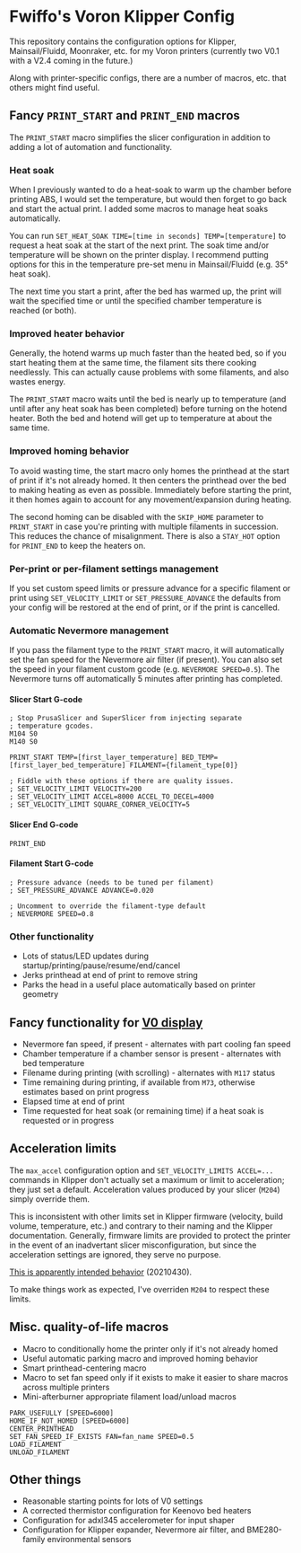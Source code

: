 # Fwiffo's Voron Klipper Config

This repository contains the configuration options for Klipper,
Mainsail/Fluidd, Moonraker, etc. for my Voron printers (currently two V0.1 with
a V2.4 coming in the future.)

Along with printer-specific configs, there are a number of macros, etc. that
others might find useful.

## Fancy `PRINT_START` and `PRINT_END` macros

The `PRINT_START` macro simplifies the slicer configuration in addition to
adding a lot of automation and functionality.

### Heat soak

When I previously wanted to do a heat-soak to warm up the chamber before
printing ABS, I would set the temperature, but would then forget to go back and
start the actual print. I added some macros to manage heat soaks automatically.

You can run `SET_HEAT_SOAK TIME=[time in seconds] TEMP=[temperature]` to request
a heat soak at the start of the next print. The soak time and/or temperature
will be shown on the printer display. I recommend putting options for this in
the temperature pre-set menu in Mainsail/Fluidd (e.g. 35° heat soak).

The next time you start a print, after the bed has warmed up, the print will
wait the specified time or until the specified chamber temperature is reached
(or both).

### Improved heater behavior

Generally, the hotend warms up much faster than the heated bed, so if you start
heating them at the same time, the filament sits there cooking needlessly. This
can actually cause problems with some filaments, and also wastes energy.

The `PRINT_START` macro waits until the bed is nearly up to temperature (and
until after any heat soak has been completed) before turning on the hotend
heater. Both the bed and hotend will get up to temperature at about the same
time.

### Improved homing behavior

To avoid wasting time, the start macro only homes the printhead at the start of
print if it's not already homed. It then centers the printhead over the bed to
making heating as even as possible. Immediately before starting the print, it
then homes again to account for any movement/expansion during heating.

The second homing can be disabled with the `SKIP_HOME` parameter to
`PRINT_START` in case you're printing with multiple filaments in succession.
This reduces the chance of misalignment. There is also a `STAY_HOT` option for
`PRINT_END` to keep the heaters on.

### Per-print or per-filament settings management

If you set custom speed limits or pressure advance for a specific filament or
print using `SET_VELOCITY_LIMIT` or `SET_PRESSURE_ADVANCE` the defaults from
your config will be restored at the end of print, or if the print is cancelled.

### Automatic Nevermore management

If you pass the filament type to the `PRINT_START` macro, it will automatically
set the fan speed for the Nevermore air filter (if present). You can also set
the speed in your filament custom gcode (e.g. `NEVERMORE SPEED=0.5`). The
Nevermore turns off automatically 5 minutes after printing has completed.

#### Slicer Start G-code

```
; Stop PrusaSlicer and SuperSlicer from injecting separate
; temperature gcodes.
M104 S0
M140 S0

PRINT_START TEMP=[first_layer_temperature] BED_TEMP=[first_layer_bed_temperature] FILAMENT={filament_type[0]}

; Fiddle with these options if there are quality issues.
; SET_VELOCITY_LIMIT VELOCITY=200
; SET_VELOCITY_LIMIT ACCEL=8000 ACCEL_TO_DECEL=4000
; SET_VELOCITY_LIMIT SQUARE_CORNER_VELOCITY=5
```

#### Slicer End G-code

```
PRINT_END
```

#### Filament Start G-code

```
; Pressure advance (needs to be tuned per filament)
; SET_PRESSURE_ADVANCE ADVANCE=0.020

; Uncomment to override the filament-type default
; NEVERMORE SPEED=0.8
```

### Other functionality

  * Lots of status/LED updates during startup/printing/pause/resume/end/cancel
  * Jerks printhead at end of print to remove string
  * Parks the head in a useful place automatically based on printer geometry

## Fancy functionality for [V0 display](https://github.com/VoronDesign/Voron-Hardware/tree/master/V0_Display)

 * Nevermore fan speed, if present - alternates with part cooling fan speed
 * Chamber temperature if a chamber sensor is present - alternates with bed
   temperature
 * Filename during printing (with scrolling) - alternates with `M117` status
 * Time remaining during printing, if available from `M73`, otherwise estimates
   based on print progress
 * Elapsed time at end of print
 * Time requested for heat soak (or remaining time) if a heat soak is requested
   or in progress

## Acceleration limits

The `max_accel` configuration option and `SET_VELOCITY_LIMITS ACCEL=...`
commands in Klipper don't actually set a maximum or limit to acceleration; they
just set a default. Acceleration values produced by your slicer (`M204`) simply
override them.

This is inconsistent with other limits set in Klipper firmware (velocity, build
volume, temperature, etc.) and contrary to their naming and the Klipper
documentation. Generally, firmware limits are provided to protect the printer in
the event of an inadvertant slicer misconfiguration, but since the acceleration
settings are ignored, they serve no purpose.

[This is apparently intended behavior](https://github.com/Klipper3d/klipper/blob/master/docs/Config_Changes.md) (20210430).

To make things work as expected, I've overriden `M204` to respect these limits.

## Misc. quality-of-life macros

  * Macro to conditionally home the printer only if it's not already homed
  * Useful automatic parking macro and improved homing behavior
  * Smart printhead-centering macro
  * Macro to set fan speed only if it exists to make it easier to share macros
    across multiple printers
  * Mini-afterburner appropriate filament load/unload macros

```
PARK_USEFULLY [SPEED=6000]
HOME_IF_NOT_HOMED [SPEED=6000]
CENTER_PRINTHEAD
SET_FAN_SPEED_IF_EXISTS FAN=fan_name SPEED=0.5
LOAD_FILAMENT
UNLOAD_FILAMENT
```

## Other things

  * Reasonable starting points for lots of V0 settings
  * A corrected thermistor configuration for Keenovo bed heaters
  * Configuration for adxl345 accelerometer for input shaper
  * Configuration for Klipper expander, Nevermore air filter, and BME280-family
    environmental sensors

